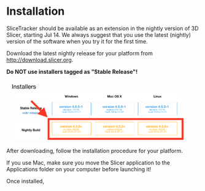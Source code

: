 # Installation

SliceTracker should be available as an extension in the nightly version of 3D Slicer, starting Jul 14. We always suggest that you use the latest (nightly) version of the software when you try it for the first time.

Download the latest nightly release for your platform from http://download.slicer.org. 

**Do NOT use installers tagged as "Stable Release"!**

![](slicer_download.png)

After downloading, follow the installation procedure for your platform. 

If you use Mac, make sure you move the Slicer application to the Applications folder on your computer before launching it!

Once installed, 